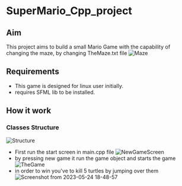 # SuperMario_Cpp_project
## Aim
This project aims to build a small Mario Game with the capability of changing the maze, by changing TheMaze.txt file
![Maze](https://github.com/Omar-X/SuperMario_Cpp_project/assets/55954393/5ad2660b-395d-418f-abd0-75513dcba66f)

## Requirements
* This game is designed for linux user initially. 
* requires SFML lib to be installed.

## How it work
### Classes Structure
![Structure](https://github.com/Omar-X/SuperMario_Cpp_project/assets/55954393/216bad82-d4e1-416f-8b87-90cdbb24fb00)
* First run the start screen in main.cpp file 
![NewGameScreen](https://github.com/Omar-X/SuperMario_Cpp_project/assets/55954393/f8e3cbf2-5f61-4720-88bb-22cff69c3337)
* by pressing new game it run the game object and starts the game
![TheGame](https://github.com/Omar-X/SuperMario_Cpp_project/assets/55954393/b1a976b3-7e5f-473d-8c47-ea8693ef6c94)
* in order to win you've to kill 5 turtles by jumping over them
![Screenshot from 2023-05-24 18-48-57](https://github.com/Omar-X/SuperMario_Cpp_project/assets/55954393/b049f472-cdef-4c1d-a9cf-72a6e0021024)
